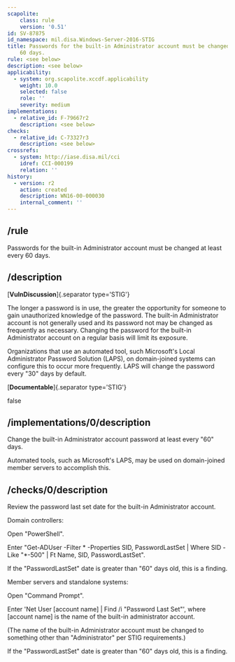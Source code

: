 ```yaml
---
scapolite:
    class: rule
    version: '0.51'
id: SV-87875
id_namespace: mil.disa.Windows-Server-2016-STIG
title: Passwords for the built-in Administrator account must be changed at least every
    60 days.
rule: <see below>
description: <see below>
applicability:
  - system: org.scapolite.xccdf.applicability
    weight: 10.0
    selected: false
    role: ''
    severity: medium
implementations:
  - relative_id: F-79667r2
    description: <see below>
checks:
  - relative_id: C-73327r3
    description: <see below>
crossrefs:
  - system: http://iase.disa.mil/cci
    idref: CCI-000199
    relation: ''
history:
  - version: r2
    action: created
    description: WN16-00-000030
    internal_comment: ''
---
```



## /rule

Passwords for the built-in Administrator account must be changed at least every 60 days.

## /description

[**VulnDiscussion**]{.separator type='STIG'}

The longer a password is in use, the greater the opportunity for someone to gain unauthorized knowledge of the password. The built-in Administrator account is not generally used and its password not may be changed as frequently as necessary. Changing the password for the built-in Administrator account on a regular basis will limit its exposure.

Organizations that use an automated tool, such Microsoft's Local Administrator Password Solution (LAPS), on domain-joined systems can configure this to occur more frequently. LAPS will change the password every "30" days by default.

[**Documentable**]{.separator type='STIG'}

false

## /implementations/0/description

Change the built-in Administrator account password at least every "60" days.

Automated tools, such as Microsoft's LAPS, may be used on domain-joined member servers to accomplish this.

## /checks/0/description

Review the password last set date for the built-in Administrator account.

Domain controllers:

Open "PowerShell".

Enter "Get-ADUser -Filter * -Properties SID, PasswordLastSet | Where SID -Like "*-500" | Ft Name, SID, PasswordLastSet".

If the "PasswordLastSet" date is greater than "60" days old, this is a finding.

Member servers and standalone systems:

Open "Command Prompt".

Enter 'Net User [account name] | Find /i "Password Last Set"', where [account name] is the name of the built-in administrator account.

(The name of the built-in Administrator account must be changed to something other than "Administrator" per STIG requirements.)

If the "PasswordLastSet" date is greater than "60" days old, this is a finding.

